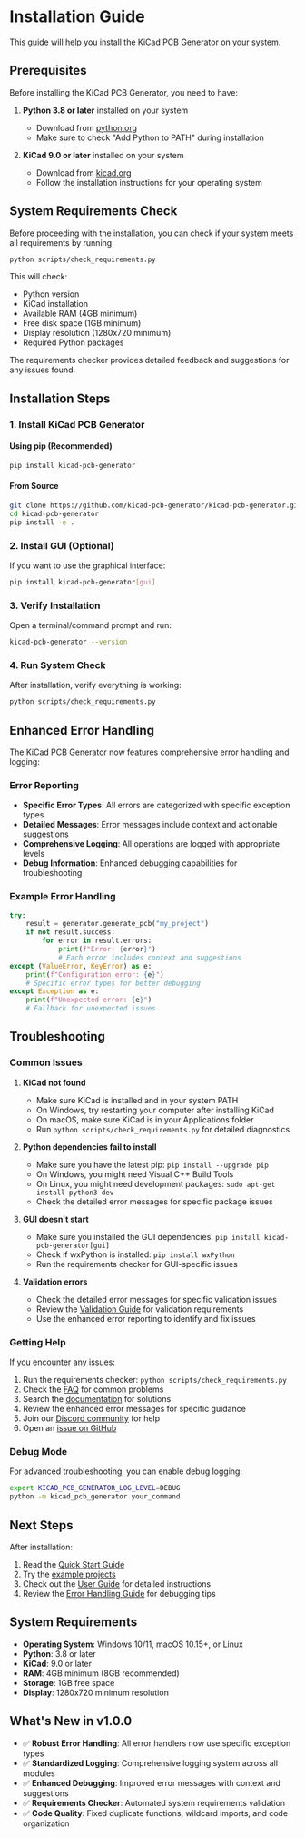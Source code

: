 # Installation Guide

This guide will help you install the KiCad PCB Generator on your system.

## Prerequisites

Before installing the KiCad PCB Generator, you need to have:

1. **Python 3.8 or later** installed on your system
   - Download from [python.org](https://www.python.org/downloads/)
   - Make sure to check "Add Python to PATH" during installation

2. **KiCad 9.0 or later** installed on your system
   - Download from [kicad.org](https://www.kicad.org/download/)
   - Follow the installation instructions for your operating system

## System Requirements Check

Before proceeding with the installation, you can check if your system meets all requirements by running:

```bash
python scripts/check_requirements.py
```

This will check:
- Python version
- KiCad installation
- Available RAM (4GB minimum)
- Free disk space (1GB minimum)
- Display resolution (1280x720 minimum)
- Required Python packages

The requirements checker provides detailed feedback and suggestions for any issues found.

## Installation Steps

### 1. Install KiCad PCB Generator

#### Using pip (Recommended)
```bash
pip install kicad-pcb-generator
```

#### From Source
```bash
git clone https://github.com/kicad-pcb-generator/kicad-pcb-generator.git
cd kicad-pcb-generator
pip install -e .
```

### 2. Install GUI (Optional)
If you want to use the graphical interface:
```bash
pip install kicad-pcb-generator[gui]
```

### 3. Verify Installation
Open a terminal/command prompt and run:
```bash
kicad-pcb-generator --version
```

### 4. Run System Check
After installation, verify everything is working:
```bash
python scripts/check_requirements.py
```

## Enhanced Error Handling

The KiCad PCB Generator now features comprehensive error handling and logging:

### Error Reporting
- **Specific Error Types**: All errors are categorized with specific exception types
- **Detailed Messages**: Error messages include context and actionable suggestions
- **Comprehensive Logging**: All operations are logged with appropriate levels
- **Debug Information**: Enhanced debugging capabilities for troubleshooting

### Example Error Handling
```python
try:
    result = generator.generate_pcb("my_project")
    if not result.success:
        for error in result.errors:
            print(f"Error: {error}")
            # Each error includes context and suggestions
except (ValueError, KeyError) as e:
    print(f"Configuration error: {e}")
    # Specific error types for better debugging
except Exception as e:
    print(f"Unexpected error: {e}")
    # Fallback for unexpected issues
```

## Troubleshooting

### Common Issues

1. **KiCad not found**
   - Make sure KiCad is installed and in your system PATH
   - On Windows, try restarting your computer after installing KiCad
   - On macOS, make sure KiCad is in your Applications folder
   - Run `python scripts/check_requirements.py` for detailed diagnostics

2. **Python dependencies fail to install**
   - Make sure you have the latest pip: `pip install --upgrade pip`
   - On Windows, you might need Visual C++ Build Tools
   - On Linux, you might need development packages: `sudo apt-get install python3-dev`
   - Check the detailed error messages for specific package issues

3. **GUI doesn't start**
   - Make sure you installed the GUI dependencies: `pip install kicad-pcb-generator[gui]`
   - Check if wxPython is installed: `pip install wxPython`
   - Run the requirements checker for GUI-specific issues

4. **Validation errors**
   - Check the detailed error messages for specific validation issues
   - Review the [Validation Guide](../api/validation.md) for validation requirements
   - Use the enhanced error reporting to identify and fix issues

### Getting Help

If you encounter any issues:
1. Run the requirements checker: `python scripts/check_requirements.py`
2. Check the [FAQ](faq.md) for common problems
3. Search the [documentation](search.html) for solutions
4. Review the enhanced error messages for specific guidance
5. Join our [Discord community](https://discord.gg/kicad-pcb-generator) for help
6. Open an [issue on GitHub](https://github.com/kicad-pcb-generator/kicad-pcb-generator/issues)

### Debug Mode

For advanced troubleshooting, you can enable debug logging:
```bash
export KICAD_PCB_GENERATOR_LOG_LEVEL=DEBUG
python -m kicad_pcb_generator your_command
```

## Next Steps

After installation:
1. Read the [Quick Start Guide](../guides/quick_start.md)
2. Try the [example projects](../examples/README.md)
3. Check out the [User Guide](user_guide.md) for detailed instructions
4. Review the [Error Handling Guide](../guides/error_handling.md) for debugging tips

## System Requirements

- **Operating System**: Windows 10/11, macOS 10.15+, or Linux
- **Python**: 3.8 or later
- **KiCad**: 9.0 or later
- **RAM**: 4GB minimum (8GB recommended)
- **Storage**: 1GB free space
- **Display**: 1280x720 minimum resolution

## What's New in v1.0.0

- ✅ **Robust Error Handling**: All error handlers now use specific exception types
- ✅ **Standardized Logging**: Comprehensive logging system across all modules
- ✅ **Enhanced Debugging**: Improved error messages with context and suggestions
- ✅ **Requirements Checker**: Automated system requirements validation
- ✅ **Code Quality**: Fixed duplicate functions, wildcard imports, and code organization 
